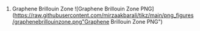 1. Graphene Brillouin Zone
   ![Graphene Brillouin Zone PNG](https://raw.githubusercontent.com/mirzaakbarali/tikz/main/png_figures/graphenebrillouinzone.png"Graphene Brillouin Zone PNG")
